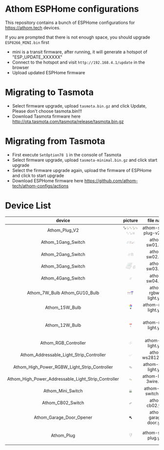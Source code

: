# Athom ESPHome configurations

This repository contains a bunch of ESPHome configurations for https://athom.tech devices.

If you are prompted that there is not enough space, you should upgrade `ESP8266_MINI.bin` first

- mini is a transit firmware, after running, it will generate a hotspot of "ESP_UPDATE_XXXXXX"
- Connect to the hotspot and visit `http://192.168.4.1/update` in the browser
- Upload updated ESPHome firmware

# Migrating to Tasmota

- Select firmware upgrade, upload `tasmota.bin.gz` and click Update, Please don't choose tasmota.bin!!!
- Download Tasmota firmware here http://ota.tasmota.com/tasmota/release/tasmota.bin.gz

# Migrating from Tasmota

- First execute `SetOption78 1` in the console of Tasmota
- Select firmware upgrade, upload `tasmota-minimal.bin.gz` and click start upgrade
- Select the firmware upgrade again, upload the firmware of ESPHome and click to start upgrade
- Download ESPHome firmware here https://github.com/athom-tech/athom-configs/actions

# Device List
device|picture|file name|notice
:---:|:---:|:---:|:---:
Athom_Plug_V2|<img src="/images/Athom_EU_Plug_V2.png" width="20%" height="5%"><img src="/images/Athom_US_Plug_V2.png" width="20%" height="5%"><img src="/images/Athom_UK_Plug_V2.png" width="20%" height="5%"><img src="/images/Athom_BR_Plug_V2.png" width="20%" height="5%"><img src="/images/Athom_AU_Plug_V2.png" width="20%" height="5%"><img src="/images/Athom_IL_Plug_V2.png" width="20%" height="5%"><img src="/images/Athom_IT_Plug_V2.png" width="20%" height="5%"><img src="/images/Athom_Wall_Outlet.png" width="20%" height="5%">|athom-smart-plug-v2.yaml
Athom_1Gang_Switch|<img src="/images/Athom_1Gang_Touch_Switch.png" width="20%" height="5%"><img src="/images/Athom_1Gang_Key_Switch.png" width="20%" height="5%"><img src="/images/Athom_1Gang_US_Switch.png" width="20%" height="5%">|athom-sw01.yaml
Athom_2Gang_Switch|<img src="/images/Athom_2Gang_Touch_Switch.png" width="20%" height="5%"><img src="/images/Athom_2Gang_Key_Switch.png" width="20%" height="5%">|athom-sw02.yaml
Athom_3Gang_Switch|<img src="/images/Athom_3Gang_Touch_Switch.png" width="50%" height="5%"><img src="/images/Athom_3Gang_Key_Switch.png" width="20%" height="5%">|athom-sw03.yaml
Athom_4Gang_Switch|<img src="/images/Athom_4Gang_Touch_Swtich.png" width="20%" height="5%">|athom-sw04.yaml
Athom_7W_Bulb  Athom_GU10_Bulb|<img src="/images/Athom_7w_Bulb.png" width="20%" height="5%"><img src="/images/Athom_GU10_Bulb.png" width="20%" height="5%">|athom-rgbww-light.yaml
Athom_15W_Bulb|<img src="/images/Athom_15w_Bulb.png" width="20%" height="5%">|athom-rgbct-light.yaml
Athom_12W_Bulb|<img src="/images/Athom_BR30_Bulb.png" width="20%" height="5%">|athom-rgbct-light.yaml|<h4>Temporarily discontinued</h4>
Athom_RGB_Controller|<img src="/images/Athom_RGB_Controller.png" width="20%" height="5%">|athom-rgb-light.yaml
Athom_Addressable_Light_Strip_Controller|<img src="/images/Athom_3Pin_Controller.png" width="20%" height="5%">|athom-ws2812b.yaml
Athom_High_Power_RGBW_Light_Strip_Controller|<img src="/images/Athom_RGBW_Controller.png" width="20%" height="5%">|athom-rgbw-light.yaml
Athom_High_Power_Addressable_Light_Strip_Controller|<img src="/images/Athom_4Pin_Controller.png" width="20%" height="5%">|athom-ls-4p-3wire.yaml
Athom_Mini_Switch|<img src="/images/Athom_Mini_Relay.png" width="20%" height="5%">|athom-mini-switch.yaml
Athom_CB02_Switch|<img src="/images/Athom_CB02.png" width="20%" height="5%">|athom-cb02.yaml
Athom_Garage_Door_Opener|<img src="/images/Athom_Garage_Door_Opener.png" width="20%" height="5%">|athom-garage-door.yaml
Athom_Plug|<img src="/images/Athom_EU_Plug.png" width="20%" height="5%">|athom-smart-plug.yaml|<h4>Discontinued</h4>
